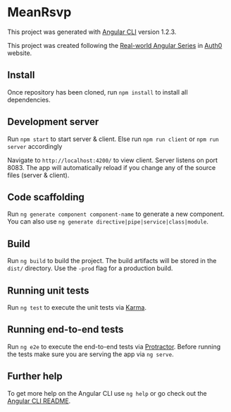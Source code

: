 # MeanRsvp

This project was generated with [Angular CLI](https://github.com/angular/angular-cli) version 1.2.3.

This project was created following the [Real-world Angular Series](https://auth0.com/blog/real-world-angular-series-part-1/) in [Auth0](https://auth0.com/) website.

 ## Install

Once repository has been cloned, run `npm install` to install all dependencies.

## Development server

Run `npm start` to start server & client. Else run `npm run client` or `npm run server` accordingly

Navigate to `http://localhost:4200/` to view client. Server listens on port 8083. The app will automatically reload if you change any of the source files (server & client).

## Code scaffolding

Run `ng generate component component-name` to generate a new component. You can also use `ng generate directive|pipe|service|class|module`.

## Build

Run `ng build` to build the project. The build artifacts will be stored in the `dist/` directory. Use the `-prod` flag for a production build.

## Running unit tests

Run `ng test` to execute the unit tests via [Karma](https://karma-runner.github.io).

## Running end-to-end tests

Run `ng e2e` to execute the end-to-end tests via [Protractor](http://www.protractortest.org/).
Before running the tests make sure you are serving the app via `ng serve`.

## Further help

To get more help on the Angular CLI use `ng help` or go check out the [Angular CLI README](https://github.com/angular/angular-cli/blob/master/README.md).
